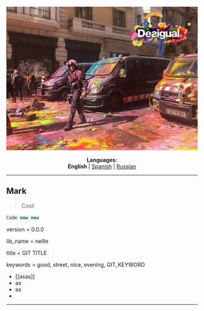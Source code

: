 <p align="center"><img src="https://github.com/markolofsen/nellle/blob/master/.banners/banner_en.jpg?raw=1" /></p>
<p align="center"><b>Languages:</b><br /><b>English</b> | <a href="https://github.com/markolofsen/nellle/blob/master/README_es.md">Spanish</a> | <a href="https://github.com/markolofsen/nellle/blob/master/README_ru.md">Russian</a></p>

---

## Mark

> Cool!

```javascript
Code new new
```

version = 0.0.0

lib_name = nellle

title = GIT TITLE

keywords = good, street, nice, evening, GIT_KEYWORD

* [[asas]]
* as
* as
*

---

